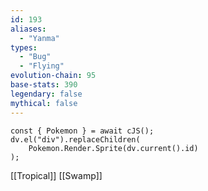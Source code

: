 ```yaml
---
id: 193
aliases:
  - "Yanma"
types:
  - "Bug"
  - "Flying"
evolution-chain: 95
base-stats: 390
legendary: false
mythical: false
---
```

```dataviewjs
const { Pokemon } = await cJS();
dv.el("div").replaceChildren(
	Pokemon.Render.Sprite(dv.current().id)
);
```

[[Tropical]] [[Swamp]]
